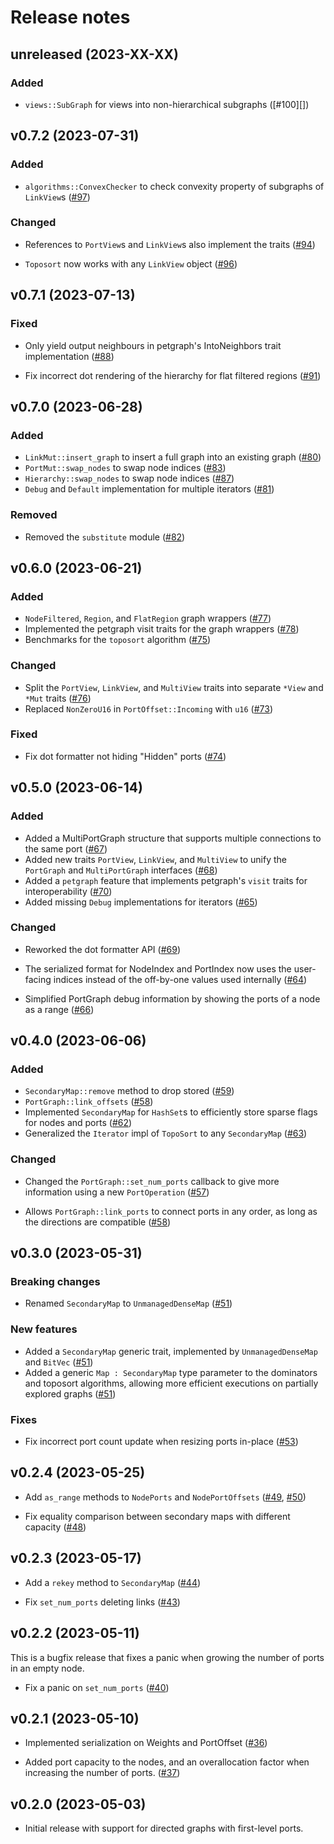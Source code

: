 # Release notes

## unreleased (2023-XX-XX)

### Added

- `views::SubGraph` for views into non-hierarchical subgraphs ([#100][])

  [#94]: https://github.com/CQCL/portgraph/issues/100

## v0.7.2 (2023-07-31)

### Added

- `algorithms::ConvexChecker` to check convexity property of subgraphs of `LinkView`s ([#97][])

### Changed

- References to `PortView`s and `LinkView`s also implement the traits ([#94][])
- `Toposort` now works with any `LinkView` object ([#96][])

  [#94]: https://github.com/CQCL/portgraph/issues/94
  [#96]: https://github.com/CQCL/portgraph/issues/96
  [#97]: https://github.com/CQCL/portgraph/issues/97

## v0.7.1 (2023-07-13)

### Fixed

- Only yield output neighbours in petgraph's IntoNeighbors trait implementation ([#88][])
- Fix incorrect dot rendering of the hierarchy for flat filtered regions ([#91][])

  [#88]: https://github.com/CQCL/portgraph/issues/88
  [#91]: https://github.com/CQCL/portgraph/issues/91

## v0.7.0 (2023-06-28)

### Added

- `LinkMut::insert_graph` to insert a full graph into an existing graph ([#80][])
- `PortMut::swap_nodes` to swap node indices ([#83][])
- `Hierarchy::swap_nodes` to swap node indices ([#87][])
- `Debug` and `Default` implementation for multiple iterators ([#81][])

### Removed

- Removed the `substitute` module ([#82][])

  [#80]: https://github.com/CQCL/portgraph/issues/80
  [#81]: https://github.com/CQCL/portgraph/issues/81
  [#82]: https://github.com/CQCL/portgraph/issues/82
  [#83]: https://github.com/CQCL/portgraph/issues/83
  [#87]: https://github.com/CQCL/portgraph/issues/87

## v0.6.0 (2023-06-21)

### Added

- `NodeFiltered`, `Region`, and `FlatRegion` graph wrappers ([#77][])
- Implemented the petgraph visit traits for the graph wrappers ([#78][])
- Benchmarks for the `toposort` algorithm ([#75][])

### Changed

- Split the `PortView`, `LinkView`, and `MultiView` traits into separate `*View` and `*Mut` traits ([#76][])
- Replaced `NonZeroU16` in `PortOffset::Incoming` with `u16` ([#73][])

### Fixed

- Fix dot formatter not hiding "Hidden" ports ([#74][])

  [#73]: https://github.com/CQCL/portgraph/issues/73
  [#74]: https://github.com/CQCL/portgraph/issues/74
  [#75]: https://github.com/CQCL/portgraph/issues/75
  [#76]: https://github.com/CQCL/portgraph/issues/76
  [#77]: https://github.com/CQCL/portgraph/issues/77
  [#78]: https://github.com/CQCL/portgraph/issues/78

## v0.5.0 (2023-06-14)

### Added

- Added a MultiPortGraph structure that supports multiple connections to the same port ([#67][])
- Added new traits `PortView`, `LinkView`, and `MultiView` to unify the
  `PortGraph` and `MultiPortGraph` interfaces ([#68][])
- Added a `petgraph` feature that implements petgraph's `visit` traits for interoperability ([#70][])
- Added missing `Debug` implementations for iterators ([#65][])

### Changed

- Reworked the dot formatter API ([#69][])
- The serialized format for NodeIndex and PortIndex now uses the user-facing
  indices instead of the off-by-one values used internally ([#64][])
- Simplified PortGraph debug information by showing the ports of a node as a range ([#66][])

  [#64]: https://github.com/CQCL/portgraph/issues/64
  [#65]: https://github.com/CQCL/portgraph/issues/65
  [#66]: https://github.com/CQCL/portgraph/issues/66
  [#67]: https://github.com/CQCL/portgraph/issues/67
  [#68]: https://github.com/CQCL/portgraph/issues/68
  [#69]: https://github.com/CQCL/portgraph/issues/69
  [#70]: https://github.com/CQCL/portgraph/issues/70

## v0.4.0 (2023-06-06)

### Added

- `SecondaryMap::remove` method to drop stored ([#59][])
- `PortGraph::link_offsets`  ([#58][])
- Implemented `SecondaryMap` for `HashSet`s to efficiently store sparse flags for nodes and ports ([#62][])
- Generalized the `Iterator` impl of `TopoSort` to any `SecondaryMap` ([#63][])

### Changed

- Changed the `PortGraph::set_num_ports` callback to give more information using a new `PortOperation` ([#57][])
- Allows `PortGraph::link_ports` to connect ports in any order, as long as the directions are compatible ([#58][])

  [#57]: https://github.com/CQCL/portgraph/issues/57
  [#58]: https://github.com/CQCL/portgraph/issues/58
  [#59]: https://github.com/CQCL/portgraph/issues/59
  [#62]: https://github.com/CQCL/portgraph/issues/62
  [#63]: https://github.com/CQCL/portgraph/issues/63

## v0.3.0 (2023-05-31)

### Breaking changes

- Renamed `SecondaryMap` to `UnmanagedDenseMap` ([#51][])

### New features

- Added a `SecondaryMap` generic trait, implemented by `UnmanagedDenseMap` and `BitVec` ([#51][])
- Added a generic `Map : SecondaryMap` type parameter to the dominators and toposort algorithms,
  allowing more efficient executions on partially explored graphs ([#51][])

### Fixes

- Fix incorrect port count update when resizing ports in-place ([#53][])

  [#51]: https://github.com/CQCL/portgraph/issues/51
  [#53]: https://github.com/CQCL/portgraph/issues/53

## v0.2.4 (2023-05-25)

- Add `as_range` methods to `NodePorts` and `NodePortOffsets` ([#49][], [#50][])
- Fix equality comparison between secondary maps with different capacity ([#48][])

  [#48]: https://github.com/CQCL/portgraph/issues/48
  [#49]: https://github.com/CQCL/portgraph/issues/49
  [#50]: https://github.com/CQCL/portgraph/issues/50

## v0.2.3 (2023-05-17)

- Add a `rekey` method to `SecondaryMap` ([#44][])
- Fix `set_num_ports` deleting links ([#43][])

  [#43]: https://github.com/CQCL/portgraph/issues/43
  [#44]: https://github.com/CQCL/portgraph/issues/44

## v0.2.2 (2023-05-11)

This is a bugfix release that fixes a panic when growing the number of ports in an empty node.

- Fix a panic on `set_num_ports` ([#40][])

  [#40]: https://github.com/CQCL/portgraph/issues/40

## v0.2.1 (2023-05-10)

- Implemented serialization on Weights and PortOffset ([#36][])
- Added port capacity to the nodes, and an overallocation factor when increasing
  the number of ports. ([#37][])

  [#36]: https://github.com/CQCL/portgraph/issues/36
  [#37]: https://github.com/CQCL/portgraph/issues/37

## v0.2.0 (2023-05-03)

- Initial release with support for directed graphs with first-level ports.